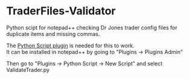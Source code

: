 # TraderFiles-Validator
Python scipt for notepad++ checking Dr Jones trader config files for duplicate items and missing commas.

The [Python Script plugin](https://github.com/bruderstein/PythonScript) is needed for this to work.<br>
It can be installed in notepad++ by going to "Plugins -> Plugins Admin"

Then go to "Plugins -> Python Script -> New Script" and select ValidateTrader.py
